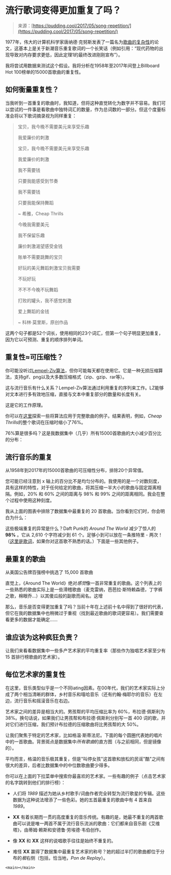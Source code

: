 <!--yml

分类：未分类

日期：2024-05-27 14:56:12

-->

# 流行歌词变得更加重复了吗？

> 来源：[https://pudding.cool/2017/05/song-repetition/](https://pudding.cool/2017/05/song-repetition/)

1977年，伟大的计算机科学家唐纳德·克努斯发表了一篇名为[歌曲的复杂性](https://en.wikipedia.org/wiki/The_Complexity_of_Songs)的论文，这基本上是关于新潮音乐重复歌词的一个长笑话（例如引用：“现代药物的出现导致对内存要求更低，因此定理1的最终改进刚刚宣布”）。

我将尝试用数据来测试这个假设。我将分析在1958年至2017年间登上Billboard Hot 100榜单的15000首歌曲的重复性。

## 如何衡量重复性？

当我听到一首重复的歌曲时，我知道，但将这种直觉转化为数字并不容易。我们可以尝试的一件事是看歌曲中独特词汇的数量，作为总词数的一部分。但这个度量标准会将以下歌词摘录视为同样重复：

> 宝贝，我今晚不需要美元来享受乐趣
> 
> 我爱廉价的刺激
> 
> 宝贝，我今晚不需要美元来享受乐趣
> 
> 我爱廉价的刺激
> 
> 我不需要钱
> 
> 只要我能感受到节奏
> 
> 我不需要钱
> 
> 只要我能保持舞蹈
> 
> ~ 希雅，Cheap Thrills
> 
> 今晚我需要美元
> 
> 我不保留乐趣
> 
> 廉价刺激渴望感受金钱
> 
> 账单不需要跳舞的宝贝
> 
> 好玩的美元舞蹈刺激宝贝我需要
> 
> 不玩好玩
> 
> 不不不今晚不玩舞蹈
> 
> 打败的罐头，我不感觉刺激
> 
> 爱上舞蹈的金钱
> 
> ~ 科林·莫里斯，原创作品

这两个句子都是52个词长，使用相同的23个词汇，但第一个句子明显更加重复，因为它以可预测、重复的顺序排列单词。

## 重复性≈可压缩性？

你可能没听过[Lempel-Ziv算法](https://en.wikipedia.org/wiki/LZ77_and_LZ78)，但你可能每天都在使用它。它是一种无损压缩算法，支持gif、png以及大多数压缩格式（zip、gzip、rar等）。

这与流行音乐有什么关系？Lempel-Ziv算法通过利用重复的序列来工作。LZ能够对文本进行多有效地压缩，直接与文本中重复部分的数量和长度有关。

这是它的工作原理。

你可以在[这里](http://colinmorris.github.io/pop-compression/)探索一些将算法应用于完整歌曲的例子。结果表明，例如，*Cheap Thrills*的整个歌词在压缩时缩小了76%。

76%算是很多吗？这是我数据集中（几乎）所有15000首歌曲的大小减少百分比的分布：

## 流行音乐的重复

从1958年到2017年的15000首歌曲的可压缩性分布，排除20个异常值。

您可能已经注意到 x 轴上的百分比不是均匀分布的。我使用的是一个对数刻度，具有这样的特性，对于任何给定的歌曲，将其压缩一半大小的歌曲与固定距离相隔。例如，20% 和 60% 之间的距离与 98% 和 99% 之间的距离相同。我会在整个过程中使用这种刻度。

我从上面的图表中排除了数据集中最重复的 20 首歌曲。当你看到它们时，你会明白为什么：

这些极端重复的异常是什么？Daft Punk的 *Around The World* 减少了惊人的 **98%** 。它从 2,610 个字符减少到 61 个。足够小到可以放在一条推特里 - 两次！（[这里是歌词](http://www.azlyrics.com/lyrics/daftpunk/aroundtheworld.html)，如果你对这首歌不熟悉的话。）下面是一些其他例子。

## 最重复的歌曲

从美国公告牌百强榜中挑选了 15,000 首歌曲

直觉上，《Around The World》绝对*感觉*像一首非常重复的歌曲。这个列表上的一些熟悉的歌曲实际上是一些滑稽歌曲（麦克雷纳，芭芭拉·斯特赖森德，丁字裤之歌，棉眼乔...）以其傻瓜般的副歌而闻名。这增

那么，音乐是否变得更加重复了吗？当前十年在上述前十名中得到了很好的代表，但它在我的数据集中也稍微过于重视（找到最近歌曲的歌词更容易）。我们需要查看更多的数据才能确定……

## 谁应该为这种疯狂负责？

让我们来看看数据集中一些多产艺术家的平均重复率（那些作为独唱艺术家至少有 15 首排行榜歌曲的艺术家）。

## 每位艺术家的重复性

在这里，音乐类型似乎是一个不同iating因素。在00年代，我们的艺术家实际上分成了两个相当清晰的群体，乡村音乐和嘻哈音乐（还有约翰·梅耶尔的音乐）在左边，流行音乐和摇滚音乐在右边。

艺术家之间的差异是相当大的。男孩帮的平均压缩比率为 60%，布拉德·佩斯利为 38%。换句话说，如果我们让男孩帮和布拉德·佩斯利分别写一首 400 词的歌，并对它们进行压缩，我们预计布拉德的压缩歌曲将比男孩帮的大 50%。

让我们聚焦于特定的艺术家，比如格温·斯蒂法尼。下面的每个圆圈代表她的唱片中的一首歌曲。背景斑点是数据集中*所有歌曲*的直方图（与之前相同，但是镜像的）。

平均而言，格温的音乐极其重复，但是"叫停女孩"这首歌和放松的民谣"酷"之间有很大的差异，后者比数据集中的中位数歌曲要少得多。

你可以在上面的下拉菜单中搜索你最喜欢的艺术家。一些有趣的例子（点击艺术家的名字跳转到他们的排行榜）：

+   人们将 *1989* 描述为她从乡村歌手/词曲作者完全转型为流行歌星的专辑。这些数据为这种说法增添了一些色彩。她的五首最重复的歌曲中有 4 首来自 *1989*。

+   **XX** 有着长期而一贯的高度重复的音乐传统。有趣的是，她最不重复的两首歌曲可以说是唯一两首不属于流行音乐流派的歌曲：它们都来自音乐剧《艾维塔》，由蒂姆·赖斯和安德鲁·劳埃德·韦伯创作。

+   像 **XX** 和 **XX** 这样的说唱歌手往往是始终不重复的。

+   难怪 **XX** 赢得了数据集中最重复艺术家的称号？她的超过半打的歌曲都位于分布的*极*右侧（包括，恰当地，*Pon de Replay*）。

`<main></main>`
